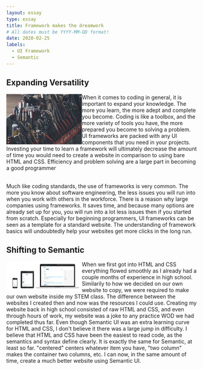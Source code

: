 ```yaml
---
layout: essay
type: essay
title: Framework makes the dreamwork
# All dates must be YYYY-MM-DD format!
date: 2020-02-25
labels:
  - UI Framework
  - Semantic
---
```


## Expanding Versatility
<img class="ui medium float left image" align="left" src="../images/toolbox.png">
  When it comes to coding in general, it is important to expand your knowledge. The more you learn, the more adept and complete you become. Coding is like a toolbox, and the more variety of tools you have, the more prepared you become to solving a problem. UI frameworks are packed with any UI components that you need in your projects. Investing your time to learn a framework will ultimately decrease the amount of time you would need to create a website in comparison to using bare HTML and CSS. Efficiency and problem solving are a large part in becoming a good programmer
  
  </br>
  </br>
  
  Much like coding standards, the use of frameworks is very common. The more you know about software engineering, the less issues you will run into when you work with others in the workforce. There is a reason why large companies using frameworks. It saves time, and because many options are already set up for you, you will run into a lot less issues then if you started from scratch. Especially for beginning programmers, UI frameworks can be seen as a template for a standard website. The understanding of framework basics will undoubtedly help your websites get more clicks in the long run.

## Shifting to Semantic
<img class="ui medium float left image" align="left" src="../images/semanticui.PNG">
  When we first got into HTML and CSS everything flowed smoothly as I already had a couple months of experience in high school. Similarily to how we decided on our own website to copy, we were required to make our own website inside my STEM class. The difference between the websites I created then and now was the resources I could use. Creating my website back in high school consisted of raw HTML and CSS, and even through hours of work, my website was a joke to any practice WOD we had completed thus far. Even though Semantic UI was an extra learning curve for HTML and CSS, I don't believe it there was a large jump in difficulty. I believe that HTML and CSS have been the easiest to read code, as the semantics and syntax define clearly. It is exactly the same for Semantic, at least so far. "centered" centers whatever item you have, "two column" makes the container two columns, etc. I can now, in the same amount of time, create a much better website using Semantic UI. 
